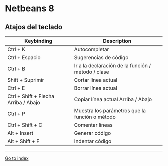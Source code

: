 # Netbeans 8

## Atajos del teclado

| Keybinding       | Description      |
| ---------------- |  --------------- |
| Ctrl + K         | Autocompletar    |
| Ctrl + Espacio   | Sugerencias de código |
| Ctrl + B         | Ir a la declaración de la función / método / clase |
| Shift + Suprimir | Cortar línea actual |
| Ctrl + E         | Borrar línea actual |
| Ctrl + Shift + Flecha Arriba / Abajo | Copiar línea actual Arriba / Abajo |
| Ctrl + P         | Muestra los parámetros que la función o método |
| Ctrl + Shift + C | Comentar líneas  |
| Alt + Insert     | Generar código   |
| Alt + Shift + F  | Indentar código  |



***

[Go to index](../../../README.md)
